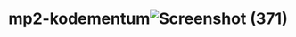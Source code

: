 # mp2-kodementum![Screenshot (371)](https://github.com/ruthjoy76/mp2-kodementum/assets/126475991/17f75c8a-b60b-4ed8-b3e8-f25a0b59e7bf)
